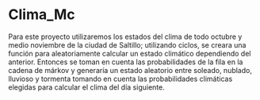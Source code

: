 # Clima_Mc
Para este proyecto utilizaremos los estados del clima de todo octubre y medio noviembre de la ciudad de Saltillo; utilizando ciclos, se creara una función para aleatoriamente calcular un estado climático dependiendo del anterior. Entonces se toman en cuenta las probabilidades de la fila en la cadena de márkov y generaría un estado aleatorio entre soleado, nublado, lluvioso y tormenta tomando en cuenta las probabilidades climáticas elegidas para calcular el clima del día siguiente. 
